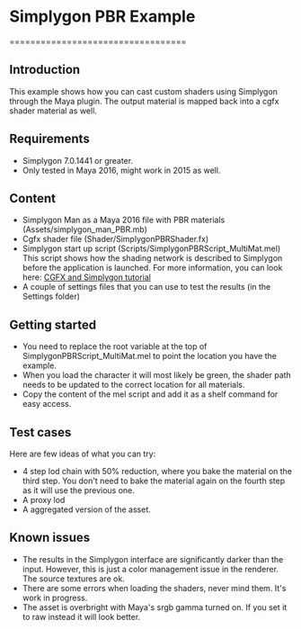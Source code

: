 # Simplygon PBR Example
==================================

## Introduction
This example shows how you can cast custom shaders using Simplygon through the Maya plugin. The output material is mapped back into a cgfx shader material as well.

## Requirements
- Simplygon 7.0.1441 or greater.
- Only tested in Maya 2016, might work in 2015 as well.

## Content
- Simplygon Man as a Maya 2016 file with PBR materials (Assets/simplygon_man_PBR.mb)
- Cgfx shader file (Shader/SimplygonPBRShader.fx)
- Simplygon start up script (Scripts/SimplygonPBRScript_MultiMat.mel)
This script shows how the shading network is described to Simplygon before the application is launched. For more information, you can look here: [CGFX and Simplygon tutorial](https://www.simplygon.com/knowledge-base/tutorials/shading-networks-in-maya-for-cgfx-shaders)
- A couple of settings files that you can use to test the results (in the Settings folder)

## Getting started
- You need to replace the root variable at the top of SimplygonPBRScript_MultiMat.mel to point the location you have the example.
- When you load the character it will most likely be green, the shader path needs to be updated to the correct location for all materials.
- Copy the content of the mel script and add it as a shelf command for easy access.

## Test cases
Here are few ideas of what you can try:
- 4 step lod chain with 50% reduction, where you bake the material on the third step. You don't need to bake the material again on the fourth step as it will use the previous one.
- A proxy lod
- A aggregated version of the asset.

## Known issues
- The results in the Simplygon interface are significantly darker than the input. However, this is just a color management issue in the renderer. The source textures are ok. 
- There are some errors when loading the shaders, never mind them. It's work in progress.
- The asset is overbright with Maya's srgb gamma turned on. If you set it to raw instead it will look better.

